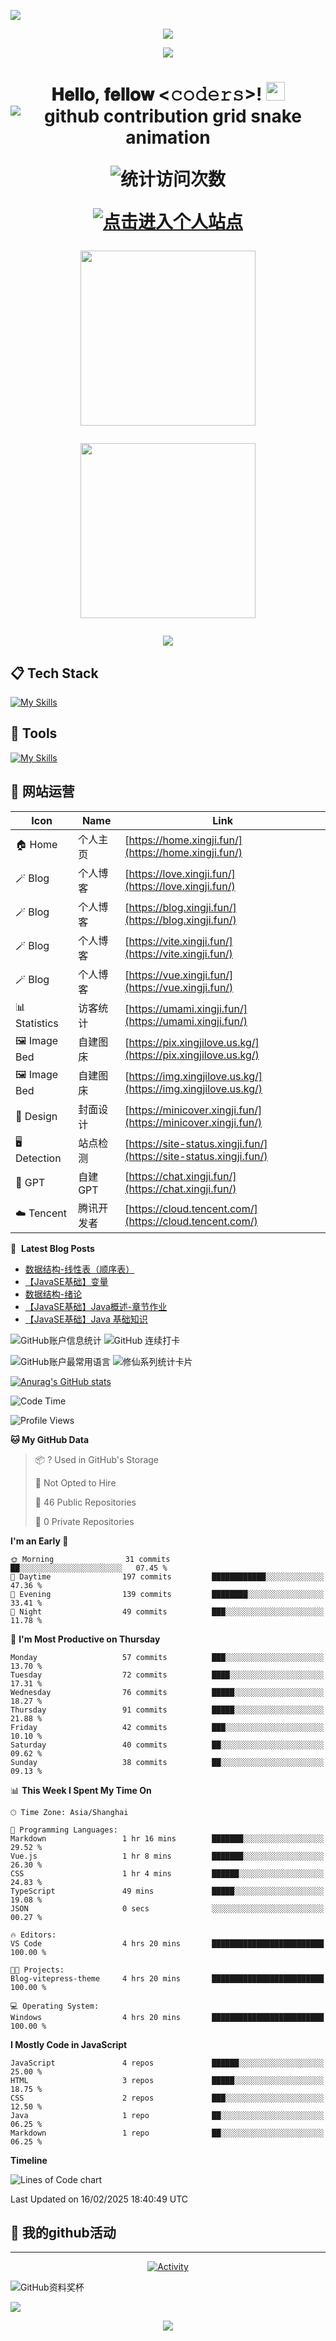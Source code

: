 [<img src="./static/hello.png">](https://home.xingji.fun/)

<p align="center">
<img src="https://capsule-render.vercel.app/api?type=waving&color=timeGradient&height=300&&section=header&text=HI%20THERE!&fontSize=90&fontAlign=50&fontAlignY=30&desc=I%20AM%20XINGJI%20%F0%9F%91%8B&descAlign=50&descSize=30&descAlignY=60&animation=twinkling" />
</p>

<p align="center">
<img src="https://readme-typing-svg.demolab.com?font=Orbitron&size=25&pause=1000&center=true&vCenter=true&random=false&width=600&lines=Welcome+to+my+GitHub+profile+page!;I+am+XINGJI+obsessed+with+programming!" />
</p>

<h1 align="center">𝐇𝐞𝐥𝐥𝐨, 𝐟𝐞𝐥𝐥𝐨𝐰 <𝚌𝚘𝚍𝚎𝚛𝚜></𝚌𝚘𝚍𝚎𝚛𝚜>! <img src="./static/image.gif" width="30px" alt=""><br>
 
<picture>
  <source media="(prefers-color-scheme: dark)" srcset="https://raw.githubusercontent.com/XingJi-love/XingJi-love//output/github-contribution-grid-snake-dark.svg">
  <source media="(prefers-color-scheme: light)" srcset="https://raw.githubusercontent.com/XingJi-love/XingJi-love/output/github-contribution-grid-snake.svg">
  <img alt="github contribution grid snake animation" src="https://raw.githubusercontent.com/XingJi-love/XingJi-love/output/github-contribution-grid-snake.svg">
</picture>

![ 统计访问次数](https://profile-counter.glitch.me/XingJi-love/count.svg)

[<img src="./static/icons.png" alt="点击进入个人站点">](https://home.xingji.fun)

<p align="center"><img align="center" width="280" src="./static/menu-logo.svg#gh-dark-mode-only"/></p>
<p align="center"><img align="center" width="280" src="./static/menu-logo-light.svg#gh-light-mode-only"/></p>

<p align="center">
  <a href="https://skillicons.dev">
    <img src="https://skillicons.dev/icons?i=github,git,c,java,js,css,kali,ubuntu,linux,idea,eclipse,vscode,visualstudio,webstorm,sublime,vercel,netlify" />
  </a>
</p>

## 📋 Tech Stack

[![My Skills](https://skillicons.dev/icons?i=c,go,rust,python,arduino,lua,nodejs,php,react,next,vue,nuxt,angular,express,tailwindcss,redux,bootstrap,html,css,js,jquery,ts,less,scss,fastapi,django,flask,pytorch,tensorflow,opencv,qt,electron,tauri,threejs)](https://skillicons.dev)

## 🔨 Tools

[![My Skills](https://skillicons.dev/icons?i=mysql,sqlite,redis,postgresql,rabbitmq,docker,kubernetes,nginx,git,npm,pnpm,yarn,vite,vitest,webpack,babel,cmake,anaconda,github,grafana,githubactions,jenkins,figma,aws,azure,gcp,cloudflare,vercel,netlify,heroku)](https://skillicons.dev)

## 📲 网站运营

| Icon         | Name             | Link                                               |
|--------------|------------------|----------------------------------------------------|
| 🏠 Home      | 个人主页         | [https://home.xingji.fun/](https://home.xingji.fun/)  |
| 🪄 Blog      | 个人博客         | [https://love.xingji.fun/](https://love.xingji.fun/) |
| 🪄 Blog      | 个人博客         | [https://blog.xingji.fun/](https://blog.xingji.fun/) |
| 🪄 Blog      | 个人博客         | [https://vite.xingji.fun/](https://vite.xingji.fun/) |
| 🪄 Blog      | 个人博客         | [https://vue.xingji.fun/](https://vue.xingji.fun/) |
| 📊 Statistics| 访客统计         | [https://umami.xingji.fun/](https://umami.xingji.fun/) |
| 🖼️ Image Bed | 自建图床         | [https://pix.xingjilove.us.kg/](https://pix.xingjilove.us.kg/) |  
| 🖼️ Image Bed | 自建图床         | [https://img.xingjilove.us.kg/](https://img.xingjilove.us.kg/) |  
| 🎨 Design    | 封面设计         | [https://minicover.xingji.fun/](https://minicover.xingji.fun/) |
| 🖥️ Detection | 站点检测         | [https://site-status.xingji.fun/](https://site-status.xingji.fun/) |
| 🤖 GPT       | 自建GPT          | [https://chat.xingji.fun/](https://chat.xingji.fun/) |
| ☁️ Tencent   | 腾讯开发者       | [https://cloud.tencent.com/](https://cloud.tencent.com/) |

📕 &nbsp;**Latest Blog Posts**
<!-- BLOG-POST-LIST:START -->
- [数据结构-线性表（顺序表）](https://xingji.fun/posts/20241024/)
- [【JavaSE基础】变量](https://xingji.fun/posts/10000/)
- [数据结构-绪论](https://xingji.fun/posts/20240907/)
- [【JavaSE基础】Java概述-章节作业](https://xingji.fun/posts/18951/)
- [【JavaSE基础】Java 基础知识](https://xingji.fun/posts/64063/)
<!-- BLOG-POST-LIST:END -->

![GitHub账户信息统计](https://github-readme-stats.vercel.app/api?username=XingJi-love&show_icons=true&theme=tokyonight)                         ![GitHub 连续打卡](https://streak-stats.demolab.com/?user=XingJi-love)

![GitHub账户最常用语言](https://github-readme-stats.vercel.app/api/top-langs/?username=XingJi-love&theme=tokyonight)                            ![修仙系列统计卡片](https://github-immortality.vercel.app/api?username=XingJi-love)

[![Anurag's GitHub stats](https://github-readme-stats.vercel.app/api?username=XingJi-love)](https://github.com/anuraghazra/github-readme-stats)

<!--START_SECTION:waka-->
![Code Time](http://img.shields.io/badge/Code%20Time-4%20hrs%2020%20mins-blue)

![Profile Views](http://img.shields.io/badge/Profile%20Views-0-blue)

**🐱 My GitHub Data** 

> 📦 ? Used in GitHub's Storage 
 > 
> 🚫 Not Opted to Hire
 > 
> 📜 46 Public Repositories 
 > 
> 🔑 0 Private Repositories 
 > 
**I'm an Early 🐤** 

```text
🌞 Morning                31 commits          ██░░░░░░░░░░░░░░░░░░░░░░░   07.45 % 
🌆 Daytime                197 commits         ████████████░░░░░░░░░░░░░   47.36 % 
🌃 Evening                139 commits         ████████░░░░░░░░░░░░░░░░░   33.41 % 
🌙 Night                  49 commits          ███░░░░░░░░░░░░░░░░░░░░░░   11.78 % 
```
📅 **I'm Most Productive on Thursday** 

```text
Monday                   57 commits          ███░░░░░░░░░░░░░░░░░░░░░░   13.70 % 
Tuesday                  72 commits          ████░░░░░░░░░░░░░░░░░░░░░   17.31 % 
Wednesday                76 commits          █████░░░░░░░░░░░░░░░░░░░░   18.27 % 
Thursday                 91 commits          █████░░░░░░░░░░░░░░░░░░░░   21.88 % 
Friday                   42 commits          ███░░░░░░░░░░░░░░░░░░░░░░   10.10 % 
Saturday                 40 commits          ██░░░░░░░░░░░░░░░░░░░░░░░   09.62 % 
Sunday                   38 commits          ██░░░░░░░░░░░░░░░░░░░░░░░   09.13 % 
```


📊 **This Week I Spent My Time On** 

```text
🕑︎ Time Zone: Asia/Shanghai

💬 Programming Languages: 
Markdown                 1 hr 16 mins        ███████░░░░░░░░░░░░░░░░░░   29.52 % 
Vue.js                   1 hr 8 mins         ███████░░░░░░░░░░░░░░░░░░   26.30 % 
CSS                      1 hr 4 mins         ██████░░░░░░░░░░░░░░░░░░░   24.83 % 
TypeScript               49 mins             █████░░░░░░░░░░░░░░░░░░░░   19.08 % 
JSON                     0 secs              ░░░░░░░░░░░░░░░░░░░░░░░░░   00.27 % 

🔥 Editors: 
VS Code                  4 hrs 20 mins       █████████████████████████   100.00 % 

🐱‍💻 Projects: 
Blog-vitepress-theme     4 hrs 20 mins       █████████████████████████   100.00 % 

💻 Operating System: 
Windows                  4 hrs 20 mins       █████████████████████████   100.00 % 
```

**I Mostly Code in JavaScript** 

```text
JavaScript               4 repos             ██████░░░░░░░░░░░░░░░░░░░   25.00 % 
HTML                     3 repos             █████░░░░░░░░░░░░░░░░░░░░   18.75 % 
CSS                      2 repos             ███░░░░░░░░░░░░░░░░░░░░░░   12.50 % 
Java                     1 repo              ██░░░░░░░░░░░░░░░░░░░░░░░   06.25 % 
Markdown                 1 repo              ██░░░░░░░░░░░░░░░░░░░░░░░   06.25 % 
```



**Timeline**

![Lines of Code chart](https://raw.githubusercontent.com/XingJi-love/XingJi-love/main/assets/bar_graph.png)


 Last Updated on 16/02/2025 18:40:49 UTC
<!--END_SECTION:waka-->

## 🚀 我的github活动 
---
<p align="center">
  <a href="https://love.xingji.fun">
    <img src="https://github-readme-activity-graph.vercel.app/graph?username=XingJi-love&theme=github-compact&custom_title=Activity&radius=30&height=300" alt="Activity">
  </a>
</p>

![GitHub资料奖杯](https://github-profile-trophy.vercel.app/?username=XingJi-love&theme=algolia)

![](./profile-3d-contrib/profile-night-rainbow.svg)

<p align="center">
<img src="https://capsule-render.vercel.app/api?type=waving&color=timeGradient&height=300&&section=footer&text=THE%20END!&fontSize=90&fontAlign=50&fontAlignY=70&desc=Hope%20your%20program%20is%20bug-free!&descAlign=50&descSize=30&descAlignY=40&animation=twinkling" />
</p>

